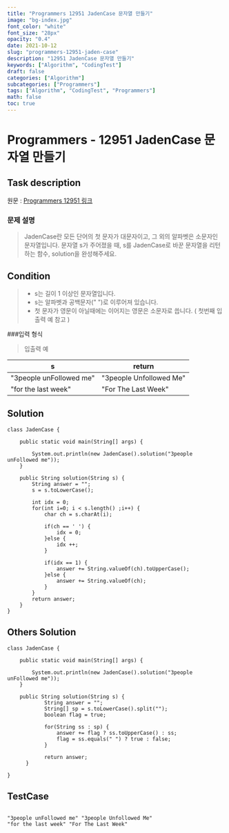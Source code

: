 ```yaml
---
title: "Programmers 12951 JadenCase 문자열 만들기"
image: "bg-index.jpg"
font_color: "white"
font_size: "28px"
opacity: "0.4"
date: 2021-10-12
slug: "programmers-12951-jaden-case"
description: "12951 JadenCase 문자열 만들기"
keywords: ["Algorithm", "CodingTest"]
draft: false
categories: ["Algorithm"]
subcategories: ["Programmers"]
tags: ["Algorithm", "CodingTest", "Programmers"]
math: false
toc: true
---
```


# Programmers - 12951 JadenCase 문자열 만들기

## Task description

원문 : <a href="https://programmers.co.kr/learn/courses/30/lessons/12951">Programmers 12951 링크</a>

### 문제 설명

> JadenCase란 모든 단어의 첫 문자가 대문자이고, 그 외의 알파벳은 소문자인 문자열입니다. 문자열 s가 주어졌을 때, s를 JadenCase로 바꾼 문자열을 리턴하는 함수, solution을 완성해주세요.





## Condition
>- s는 길이 1 이상인 문자열입니다.
>- s는 알파벳과 공백문자(" ")로 이루어져 있습니다.
>- 첫 문자가 영문이 아닐때에는 이어지는 영문은 소문자로 씁니다. ( 첫번째 입출력 예 참고 )

###입력 형식
>입출력 예


s	| return
---|----
"3people unFollowed me"	|"3people Unfollowed Me"
"for the last week"	|"For The Last Week"

## Solution 

```
class JadenCase {
	
	public static void main(String[] args) {
		
		System.out.println(new JadenCase().solution("3people unFollowed me"));
	}
	
	public String solution(String s) {
        String answer = "";
        s = s.toLowerCase();
        
        int idx = 0;
        for(int i=0; i < s.length() ;i++) {
        	char ch = s.charAt(i);
        	
        	if(ch == ' ') {
        		idx = 0;
        	}else {
        		idx ++;
        	}
        	
        	if(idx == 1) {
        		answer += String.valueOf(ch).toUpperCase();
        	}else {
        		answer += String.valueOf(ch);
        	}
        }
        return answer;
    }
}

```



## Others Solution 
```
class JadenCase {
	
	public static void main(String[] args) {
		
		System.out.println(new JadenCase().solution("3people unFollowed me"));
	}
	
	public String solution(String s) {
	        String answer = "";
	        String[] sp = s.toLowerCase().split("");
	        boolean flag = true;

	        for(String ss : sp) {
	            answer += flag ? ss.toUpperCase() : ss;
	            flag = ss.equals(" ") ? true : false;
	        }

	        return answer;
	  }

}

```

## TestCase
```

"3people unFollowed me"	"3people Unfollowed Me"
"for the last week"	"For The Last Week"

```
